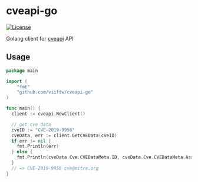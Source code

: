# cveapi-go

[![License](https://img.shields.io/badge/license-MIT-_red.svg)](https://opensource.org/licenses/MIT)

Golang client for [cveapi](https://cveapi.com/) API

## Usage

```go
package main

import (
    "fmt"
    "github.com/viiftw/cveapi-go"
)

func main() {
  client := cveapi.NewClient()

  // get cve data
  cveID := "CVE-2019-9956"
  cveData, err := client.GetCVEData(cveID)
  if err != nil {
    fmt.Println(err)
  } else {
    fmt.Println(cveData.Cve.CVEDataMeta.ID, cveData.Cve.CVEDataMeta.Assigner)
  }
  // => CVE-2019-9956 cve@mitre.org
}
```
